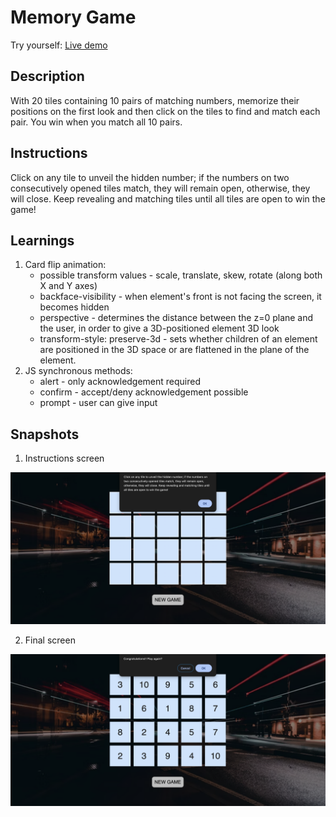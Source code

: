 # Memory Game

Try yourself: [Live demo](https://voice2post.netlify.app/)


## Description
With 20 tiles containing 10 pairs of matching numbers, memorize their positions on the first look and then click on the tiles to find and match each pair. You win when you match all 10 pairs.


## Instructions
Click on any tile to unveil the hidden number; if the numbers on two consecutively opened tiles match, they will remain open, otherwise, they will close. Keep revealing and matching tiles until all tiles are open to win the game!


## Learnings
1. Card flip animation:
    - possible transform values - scale, translate, skew, rotate (along both X and Y axes)
    - backface-visibility - when element's front is not facing the screen, it becomes hidden
    - perspective - determines the distance between the z=0 plane and the user, in order to give a 3D-positioned element 3D look
    - transform-style: preserve-3d - sets whether children of an element are positioned in the 3D space or are flattened in the plane of the element.
2. JS synchronous methods:
    - alert - only acknowledgement required
    - confirm - accept/deny acknowledgement possible
    - prompt - user can give input


## Snapshots

1. Instructions screen

![Instructions screen](./assets/initial-screen.png)


2. Final screen

![Congratulations screen](./assets/final-screen.png)



